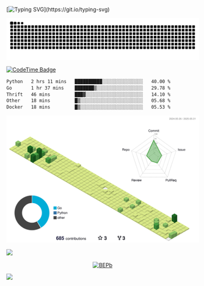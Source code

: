 [![Typing SVG](https://readme-typing-svg.demolab.com?font=JetBrains+Mono&duration=3000&center=true&vCenter=true&multiline=true&repeat=false&width=800&height=80&lines=Welcome+to+KevinMatt's+workshop;Do+not+go+gentle+into+that+good+night.)](https://git.io/typing-svg)

![snake-grid](https://raw.githubusercontent.com/kevinmatthe/kevinmatthe/output/github-contribution-grid-snake-dark.svg)

[![CodeTime Badge](https://img.shields.io/endpoint?style=flat-square&color=222&url=https%3A%2F%2Fapi.codetime.dev%2Fshield%3Fid%3D30418%26project%3D%26in=0)](https://codetime.dev)

<!--START_SECTION:waka-->

```txt
Python   2 hrs 11 mins   ██████████░░░░░░░░░░░░░░░   40.00 %
Go       1 hr 37 mins    ███████▒░░░░░░░░░░░░░░░░░   29.78 %
Thrift   46 mins         ███▓░░░░░░░░░░░░░░░░░░░░░   14.10 %
Other    18 mins         █▒░░░░░░░░░░░░░░░░░░░░░░░   05.68 %
Docker   18 mins         █▒░░░░░░░░░░░░░░░░░░░░░░░   05.53 %
```

<!--END_SECTION:waka-->

<!--   profile-green-animate -->
![](./profile-3d-contrib/profile-green-animate.svg)

<!--  2d history skills -->
<img src="https://cr-skills-chart-widget.azurewebsites.net/api/api?username=kevinmatthe" width="auto"></img>

<p align="center"> 
<a href="https://github.com/ryo-ma/github-profile-trophy"><img src="https://github-profile-trophy.vercel.app/?username=kevinmatthe" alt="BEPb" /></a>
</p>

<img src="https://cr-ss-service.azurewebsites.net/api/ScreenShot?widget=summary&username=kevinmatthe" width="auto"></img>
